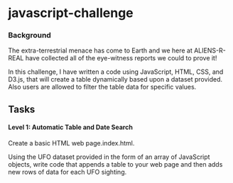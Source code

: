 # javascript-challenge

### Background

The extra-terrestrial menace has come to Earth and we here at ALIENS-R-REAL have collected all of the eye-witness reports we could to prove it!

In this challenge, I have written a code using JavaScript, HTML, CSS, and D3.js, that will create a table dynamically based upon a dataset provided. Also users are allowed to filter the table data for specific values.

## Tasks
#### Level 1: Automatic Table and Date Search
Create a basic HTML web page.index.html.

Using the UFO dataset provided in the form of an array of JavaScript objects, write code that appends a table to your web page and then adds new rows of data for each UFO sighting.
